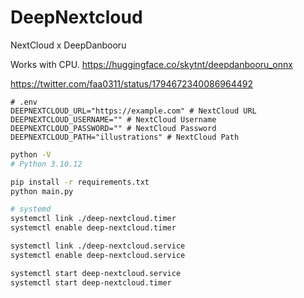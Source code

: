 # DeepNextcloud

NextCloud x DeepDanbooru

Works with CPU.
<https://huggingface.co/skytnt/deepdanbooru_onnx>


<https://twitter.com/faa0311/status/1794672340086964492>

```.env
# .env
DEEPNEXTCLOUD_URL="https://example.com" # NextCloud URL
DEEPNEXTCLOUD_USERNAME="" # NextCloud Username
DEEPNEXTCLOUD_PASSWORD="" # NextCloud Password
DEEPNEXTCLOUD_PATH="illustrations" # NextCloud Path
```

```sh
python -V
# Python 3.10.12
```

```sh
pip install -r requirements.txt
python main.py
```

```sh
# systemd
systemctl link ./deep-nextcloud.timer
systemctl enable deep-nextcloud.timer

systemctl link ./deep-nextcloud.service
systemctl enable deep-nextcloud.service

systemctl start deep-nextcloud.service
systemctl start deep-nextcloud.timer
```
